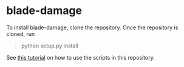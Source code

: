 # blade-damage

To install blade-damage, clone the repository. Once the repository is cloned, run

> python setup.py install

See [this tutorial](https://surrmodel-tutorial.readthedocs.io/en/latest/) on how to use the scripts in this repository.
